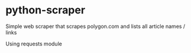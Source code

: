 # python-scraper
Simple web scraper that scrapes polygon.com and lists all article names / links

Using requests module
